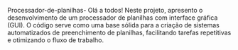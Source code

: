 Processador-de-planilhas-
Olá a todos! Neste projeto, apresento o desenvolvimento de um processador de planilhas com interface gráfica (GUI). O código serve como uma base sólida para a criação de sistemas automatizados de preenchimento de planilhas, facilitando tarefas repetitivas e otimizando o fluxo de trabalho.
